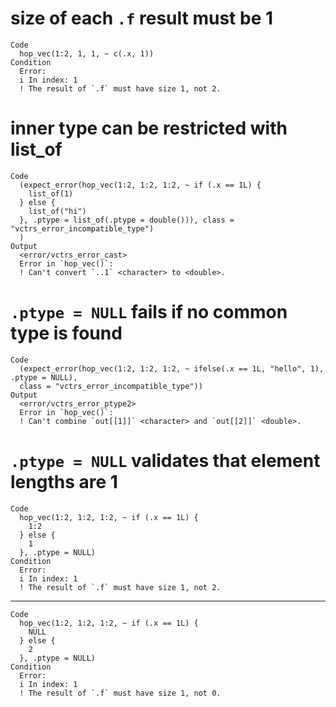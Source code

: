 # size of each `.f` result must be 1

    Code
      hop_vec(1:2, 1, 1, ~ c(.x, 1))
    Condition
      Error:
      i In index: 1
      ! The result of `.f` must have size 1, not 2.

# inner type can be restricted with list_of

    Code
      (expect_error(hop_vec(1:2, 1:2, 1:2, ~ if (.x == 1L) {
        list_of(1)
      } else {
        list_of("hi")
      }, .ptype = list_of(.ptype = double())), class = "vctrs_error_incompatible_type")
      )
    Output
      <error/vctrs_error_cast>
      Error in `hop_vec()`:
      ! Can't convert `..1` <character> to <double>.

# `.ptype = NULL` fails if no common type is found

    Code
      (expect_error(hop_vec(1:2, 1:2, 1:2, ~ ifelse(.x == 1L, "hello", 1), .ptype = NULL),
      class = "vctrs_error_incompatible_type"))
    Output
      <error/vctrs_error_ptype2>
      Error in `hop_vec()`:
      ! Can't combine `out[[1]]` <character> and `out[[2]]` <double>.

# `.ptype = NULL` validates that element lengths are 1

    Code
      hop_vec(1:2, 1:2, 1:2, ~ if (.x == 1L) {
        1:2
      } else {
        1
      }, .ptype = NULL)
    Condition
      Error:
      i In index: 1
      ! The result of `.f` must have size 1, not 2.

---

    Code
      hop_vec(1:2, 1:2, 1:2, ~ if (.x == 1L) {
        NULL
      } else {
        2
      }, .ptype = NULL)
    Condition
      Error:
      i In index: 1
      ! The result of `.f` must have size 1, not 0.

